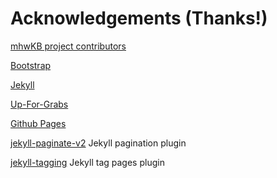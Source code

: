 # Acknowledgements (Thanks!)

[mhwKB project contributors](https://github.com/mhwkb/mhwkb.github.io/blob/master/CONTRIBUTORS.md)

[Bootstrap](http://getbootstrap.com/)

[Jekyll](https://jekyllrb.com/)

[Up-For-Grabs](http://up-for-grabs.net/)

[Github Pages](https://pages.github.com/)

[jekyll-paginate-v2](https://github.com/sverrirs/jekyll-paginate-v2)
Jekyll pagination plugin

[jekyll-tagging](pattex/jekyll-tagging)
Jekyll tag pages plugin
